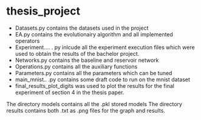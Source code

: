 # thesis_project

- Datasets.py   contains the datasets used in the project
- EA.py contains the evolutionairy algorithm and all implemented operators
- Experiment.... . py inlcude all the experiment execution files which were used to obtain the results of the bachelor project.
- Networks.py   contains the baseline and reservoir network
- Operations.py   contains all the auxiliary functions
- Parameters.py   contains all the parameters which can be tuned
- main_mnist.. .py contains some draft code to run on the mnist dataset
- final_results_plot_digits was used to plot the results for the final experiment of section 4 in the thesis paper. 

The directory models contains all the .pkl stored models
The directory results contains both .txt as .png files for the graph and results. 
